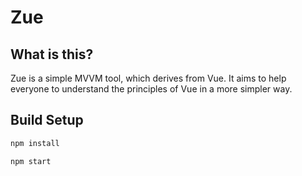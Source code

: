 # Zue

## What is this?

Zue is a simple MVVM tool, which derives from Vue. It aims to help everyone to understand the principles of Vue in a more simpler way.


## Build Setup

``` bash
npm install

npm start

```



